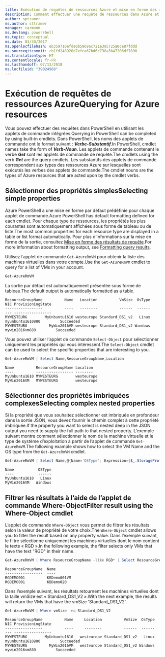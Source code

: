 ```yaml
---
title: Exécution de requêtes de ressources Azure et mise en forme des résultats | Microsoft Docs
description: Comment effectuer une requête de ressources dans Azure et mettre en forme les résultats.
author: sptramer
ms.author: sttramer
manager: carmonm
ms.devlang: powershell
ms.topic: conceptual
ms.date: 03/30/2017
ms.openlocfilehash: eb359710efde6b5969ac721e395725a0ce87fddd
ms.sourcegitcommit: cb1fd248920d7efca67bd6c738a3b47206df7890
ms.translationtype: HT
ms.contentlocale: fr-FR
ms.lasthandoff: 07/13/2018
ms.locfileid: "39024968"
---
```

# <a name="querying-for-azure-resources"></a><span data-ttu-id="7ddfe-103">Exécution de requêtes de ressources Azure</span><span class="sxs-lookup"><span data-stu-id="7ddfe-103">Querying for Azure resources</span></span>

<span data-ttu-id="7ddfe-104">Vous pouvez effectuer des requêtes dans PowerShell en utilisant les applets de commande intégrées.</span><span class="sxs-lookup"><span data-stu-id="7ddfe-104">Querying in PowerShell can be completed by using built-in cmdlets.</span></span> <span data-ttu-id="7ddfe-105">Dans PowerShell, les noms des applets de commande ont le format suivant : **_Verbe-Substantif_**.</span><span class="sxs-lookup"><span data-stu-id="7ddfe-105">In PowerShell, cmdlet names take the form of **_Verb-Noun_**.</span></span> <span data-ttu-id="7ddfe-106">Les applets de commande contenant le verbe **_Get_** sont les applets de commande de requête.</span><span class="sxs-lookup"><span data-stu-id="7ddfe-106">The cmdlets using the verb **_Get_** are the query cmdlets.</span></span> <span data-ttu-id="7ddfe-107">Les substantifs des applets de commande correspondent aux types des ressources Azure sur lesquelles sont exécutés les verbes des applets de commande.</span><span class="sxs-lookup"><span data-stu-id="7ddfe-107">The cmdlet nouns are the types of Azure resources that are acted upon by the cmdlet verbs.</span></span>

## <a name="selecting-simple-properties"></a><span data-ttu-id="7ddfe-108">Sélectionner des propriétés simples</span><span class="sxs-lookup"><span data-stu-id="7ddfe-108">Selecting simple properties</span></span>

<span data-ttu-id="7ddfe-109">Azure PowerShell a une mise en forme par défaut prédéfinie pour chaque applet de commande.</span><span class="sxs-lookup"><span data-stu-id="7ddfe-109">Azure PowerShell has default formatting defined for each cmdlet.</span></span> <span data-ttu-id="7ddfe-110">Pour chaque type de ressources, les propriétés les plus courantes sont automatiquement affichées sous forme de tableau ou de liste.</span><span class="sxs-lookup"><span data-stu-id="7ddfe-110">The most common properties for each resource type are displayed in a table or list format automatically.</span></span> <span data-ttu-id="7ddfe-111">Pour plus d’informations sur la mise en forme de la sortie, consultez [Mise en forme des résultats de requête](formatting-output.md).</span><span class="sxs-lookup"><span data-stu-id="7ddfe-111">For more information about formatting output, see [Formatting query results](formatting-output.md).</span></span>

<span data-ttu-id="7ddfe-112">Utilisez l’applet de commande `Get-AzureRmVM` pour obtenir la liste des machines virtuelles dans votre compte.</span><span class="sxs-lookup"><span data-stu-id="7ddfe-112">Use the `Get-AzureRmVM` cmdlet to query for a list of VMs in your account.</span></span>

```powershell
Get-AzureRmVM
```

<span data-ttu-id="7ddfe-113">La sortie par défaut est automatiquement présentée sous forme de tableau.</span><span class="sxs-lookup"><span data-stu-id="7ddfe-113">The default output is automatically formatted as a table.</span></span>

```output
ResourceGroupName          Name   Location          VmSize  OsType              NIC ProvisioningState
-----------------          ----   --------          ------  ------              --- -----------------
MYWESTEURG        MyUnbuntu1610 westeurope Standard_DS1_v2   Linux myunbuntu1610980         Succeeded
MYWESTEURG          MyWin2016VM westeurope Standard_DS1_v2 Windows   mywin2016vm880         Succeeded
```

<span data-ttu-id="7ddfe-114">Vous pouvez utiliser l’applet de commande `Select-Object` pour sélectionner uniquement les propriétés qui vous intéressent.</span><span class="sxs-lookup"><span data-stu-id="7ddfe-114">The `Select-Object` cmdlet can be used to select the specific properties that are interesting to you.</span></span>

```powershell
Get-AzureRmVM | Select Name,ResourceGroupName,Location
```

```output
Name          ResourceGroupName Location
----          ----------------- --------
MyUnbuntu1610 MYWESTEURG        westeurope
MyWin2016VM   MYWESTEURG        westeurope
```

## <a name="selecting-complex-nested-properties"></a><span data-ttu-id="7ddfe-115">Sélectionner des propriétés imbriquées complexes</span><span class="sxs-lookup"><span data-stu-id="7ddfe-115">Selecting complex nested properties</span></span>

<span data-ttu-id="7ddfe-116">Si la propriété que vous souhaitez sélectionner est imbriquée en profondeur dans la sortie JSON, vous devez fournir le chemin complet à cette propriété imbriquée.</span><span class="sxs-lookup"><span data-stu-id="7ddfe-116">If the property you want to select is nested deep in the JSON output you need to supply the full path to that nested property.</span></span> <span data-ttu-id="7ddfe-117">L’exemple suivant montre comment sélectionner le nom de la machine virtuelle et le type de système d’exploitation à partir de l’applet de commande `Get-AzureRmVM`.</span><span class="sxs-lookup"><span data-stu-id="7ddfe-117">The following example shows how to select the VM Name and the OS type from the `Get-AzureRmVM` cmdlet.</span></span>

```powershell
Get-AzureRmVM | Select Name,@{Name='OSType'; Expression={$_.StorageProfile.OSDisk.OSType}}
```

```output
Name           OSType
----           ------
MyUnbuntu1610   Linux
MyWin2016VM   Windows
```

## <a name="filter-result-using-the-where-object-cmdlet"></a><span data-ttu-id="7ddfe-118">Filtrer les résultats à l’aide de l’applet de commande Where-Object</span><span class="sxs-lookup"><span data-stu-id="7ddfe-118">Filter result using the Where-Object cmdlet</span></span>

<span data-ttu-id="7ddfe-119">L’applet de commande `Where-Object` vous permet de filtrer les résultats selon la valeur de propriété de votre choix.</span><span class="sxs-lookup"><span data-stu-id="7ddfe-119">The `Where-Object` cmdlet allows you to filter the result based on any property value.</span></span> <span data-ttu-id="7ddfe-120">Dans l’exemple suivant, le filtre sélectionne uniquement les machines virtuelles dont le nom contient le texte « RGD ».</span><span class="sxs-lookup"><span data-stu-id="7ddfe-120">In the following example, the filter selects only VMs that have the text "RGD" in their name.</span></span>

```powershell
Get-AzureRmVM | Where ResourceGroupName -like RGD* | Select ResourceGroupName,Name
```

```output
ResourceGroupName  Name
-----------------  ----
RGDEMO001          KBDemo001VM
RGDEMO001          KBDemo020
```

<span data-ttu-id="7ddfe-121">Dans l’exemple suivant, les résultats retournent les machines virtuelles dont la taille vmSize est « Standard_DS1_V2 ».</span><span class="sxs-lookup"><span data-stu-id="7ddfe-121">With the next example, the results will return the VMs that have the vmSize 'Standard_DS1_V2'.</span></span>

```powershell
Get-AzureRmVM | Where vmSize -eq Standard_DS1_V2
```

```output
ResourceGroupName          Name     Location          VmSize  OsType              NIC ProvisioningState
-----------------          ----     --------          ------  ------              --- -----------------
MYWESTEURG        MyUnbuntu1610   westeurope Standard_DS1_v2   Linux myunbuntu1610980         Succeeded
MYWESTEURG          MyWin2016VM   westeurope Standard_DS1_v2 Windows   mywin2016vm880         Succeeded
```
